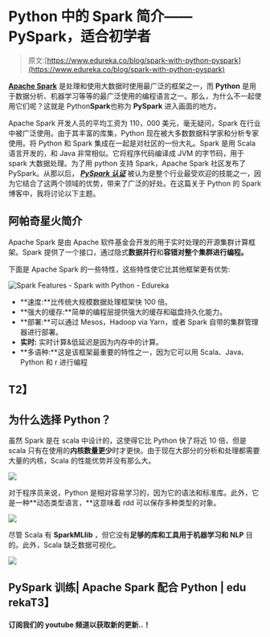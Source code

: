 # Python 中的 Spark 简介——PySpark，适合初学者

> 原文:[https://www.edureka.co/blog/spark-with-python-pyspark](https://www.edureka.co/blog/spark-with-python-pyspark)

[**Apache Spark**](https://www.edureka.co/blog/spark-tutorial/) 是处理和使用大数据时使用最广泛的框架之一，而 **Python** 是用于数据分析、机器学习等等的最广泛使用的编程语言之一。那么，为什么不一起使用它们呢？这就是 Python**Spark**也称为 **PySpark** 进入画面的地方。

Apache Spark 开发人员的平均工资为 110，000 美元，毫无疑问，Spark 在行业中被广泛使用。由于其丰富的库集，Python 现在被大多数数据科学家和分析专家使用。将 Python 和 Spark 集成在一起是对社区的一份大礼。Spark 是用 Scala 语言开发的，和 Java 非常相似。它将程序代码编译成 JVM 的字节码，用于 spark 大数据处理。为了用 python 支持 Spark，Apache Spark 社区发布了 PySpark。从那以后， [***PySpark 认证***](https://www.edureka.co/pyspark-certification-training) 被认为是整个行业最受欢迎的技能之一，因为它结合了这两个领域的优势，带来了广泛的好处。在这篇关于 Python 的 Spark 博客中，我将讨论以下主题。

## **阿帕奇星火简介**

Apache Spark 是由 Apache 软件基金会开发的用于实时处理的开源集群计算框架。Spark 提供了一个接口，通过隐式**数据并行**和**容错对整个集群进行编程。**

下面是 Apache Spark 的一些特性，这些特性使它比其他框架更有优势:

![Spark Features - Spark with Python - Edureka](../Images/df883d820d89cba8de30b0e202845647.png)

*   **速度:**比传统大规模数据处理框架快 100 倍。
*   **强大的缓存:**简单的编程层提供强大的缓存和磁盘持久化能力。
*   **部署:**可以通过 Mesos，Hadoop via Yarn，或者 Spark 自带的集群管理器进行部署。
*   **实时:** 实时计算&低延迟是因为内存中的计算。
*   **多语种:**这是该框架最重要的特性之一，因为它可以用 Scala、Java、Python 和 r 进行编程

## T2】

## **为什么选择 Python？**

虽然 Spark 是在 scala 中设计的，这使得它比 Python 快了将近 10 倍，但是 scala 只有在使用的**内核数量更少**时才更快。由于现在大部分的分析和处理都需要大量的内核，Scala 的性能优势并没有那么大。

![](../Images/02a6fdceb52748a98253388826a797db.png)

对于程序员来说，Python 是相对容易学习的，因为它的语法和标准库。此外，它是一种**动态类型语言，**这意味着 rdd 可以保存多种类型的对象。

![](../Images/5d099fdf8c9f8aaf03ab7f7753acf94b.png)

尽管 Scala 有 **SparkMLlib** ，但它没有**足够的库和工具用于机器学习和 NLP** 目的。此外，Scala 缺乏数据可视化。

![](../Images/1a80786a0d8ef5de9b2f37fd281fc2b6.png)

## **PySpark 训练| Apache Spark 配合 Python | edu rekaT3】**

#### 订阅我们的 youtube 频道以获取新的更新..！
